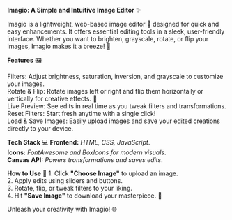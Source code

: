 **Imagio: A Simple and Intuitive Image Editor** ✨  

Imagio is a lightweight, web-based image editor 🎉 designed for quick and easy enhancements. It offers essential editing tools in a sleek, user-friendly         interface. Whether you want to brighten, grayscale, rotate, or flip your images, Imagio makes it a breeze! 🎨  


**Features**  🖼️

Filters: Adjust brightness, saturation, inversion, and grayscale to customize your images.  
    Rotate & Flip: Rotate images left or right and flip them horizontally or vertically for creative effects. 🔄  
    Live Preview: See edits in real time as you tweak filters and transformations.  
    Reset Filters: Start fresh anytime with a single click!  
    Load & Save Images: Easily upload images and save your edited creations directly to your device.  


**Tech Stack** 💻
    **Frontend:** *HTML, CSS, JavaScript*.  
    **Icons:** *FontAwesome and BoxIcons for modern visuals*.  
    **Canvas API:** *Powers transformations and saves edits*.  


**How to Use** 🌈
    1. Click **"Choose Image"** to upload an image.  
    2. Apply edits using sliders and buttons.  
    3. Rotate, flip, or tweak filters to your liking.  
    4. Hit **"Save Image"** to download your masterpiece. 🚀  


Unleash your creativity with Imagio! 🌐
